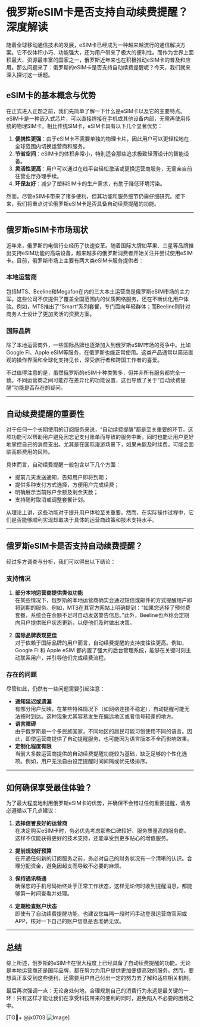 # 俄罗斯eSIM卡是否支持自动续费提醒？深度解读

随着全球移动通信技术的发展，eSIM卡已经成为一种越来越流行的通信解决方案。它不仅体积小巧、功能强大，还为用户带来了极大的便利性。而作为世界上面积最大、资源最丰富的国家之一，俄罗斯近年来也在积极推动eSIM卡的普及和应用。那么问题来了：俄罗斯的eSIM卡是否支持自动续费提醒呢？今天，我们就来深入探讨这一话题。

## eSIM卡的基本概念与优势

在正式进入正题之前，我们先简单了解一下什么是eSIM卡以及它的主要特点。eSIM卡是一种嵌入式芯片，可以直接焊接在手机或其他设备内部，无需再使用传统的物理SIM卡。相比传统SIM卡，eSIM卡具有以下几个显著优势：

1. **便携性更强**：由于eSIM卡不需要单独的物理卡片，因此用户可以更轻松地在全球范围内切换运营商和服务。
2. **节省空间**：eSIM卡的体积非常小，特别适合那些追求极致轻薄设计的智能设备。
3. **灵活性更高**：用户可以通过在线平台轻松激活或更换运营商服务，无需亲自前往营业厅办理手续。
4. **环保友好**：减少了塑料SIM卡的生产需求，有助于降低环境污染。

然而，尽管eSIM卡带来了诸多便利，但其功能和服务细节仍需仔细研究。接下来，我们将重点讨论俄罗斯eSIM卡是否具备自动续费提醒的功能。

---

## 俄罗斯eSIM卡市场现状

近年来，俄罗斯的电信行业经历了快速变革。随着国际大牌如苹果、三星等品牌推出支持eSIM功能的高端设备，越来越多的俄罗斯消费者开始关注并尝试使用eSIM卡。目前，俄罗斯市场上主要有两大类eSIM卡服务提供者：

### 本地运营商
包括MTS、Beeline和Megafon在内的三大本土运营商是俄罗斯eSIM市场的主力军。这些公司不仅提供了覆盖全国范围内的优质网络服务，还在不断优化用户体验。例如，MTS推出了“Smart”系列套餐，专门面向年轻群体；而Beeline则针对商务人士设计了更加灵活的资费方案。

### 国际品牌
除了本地运营商外，一些国际品牌也逐渐加入到俄罗斯eSIM市场的竞争中。比如Google Fi、Apple eSIM等服务，在俄罗斯也能正常使用。这类产品通常以简洁直观的操作界面和全球化支持见长，深受旅行者和跨国工作者的喜爱。

不过值得注意的是，虽然俄罗斯的eSIM卡种类繁多，但并非所有服务都完全一致。不同运营商之间可能存在差异化的功能设置，这也导致了关于“自动续费提醒”功能是否存在的疑问。

---

## 自动续费提醒的重要性

对于任何一个长期使用的订阅服务来说，“自动续费提醒”都是至关重要的环节。这项功能可以帮助用户避免因忘记支付账单而导致的服务中断，同时也能让用户更好地掌控自己的消费支出。尤其是在国际漫游场景下，如果未能及时续费，可能会面临高额费用的风险。

具体而言，自动续费提醒一般包含以下几个方面：
- 提前几天发送通知，告知用户即将到期；
- 提供多种支付方式选择，方便用户完成续费；
- 明确展示当前账户余额及剩余天数；
- 支持随时取消或调整套餐计划。

从理论上讲，这些功能对于提升用户体验至关重要。然而，在实际操作过程中，它们是否能够顺利实现却取决于具体的运营商政策和技术支持水平。

---

## 俄罗斯eSIM卡是否支持自动续费提醒？

经过多方调查与分析，我们可以得出以下结论：

### 支持情况
1. **部分本地运营商提供类似功能**  
   在某些情况下，俄罗斯的本地运营商确实会通过短信或邮件的方式提醒用户即将到期的服务。例如，MTS在其官方网站上明确提到：“如果您选择了预付费套餐，系统会在余额不足时自动发送警告信息。”此外，Beeline也声称会定期向用户提供账户状态更新，以便他们及时做出决策。

2. **国际品牌表现更佳**  
   对于依赖于国际品牌的用户而言，自动续费提醒的支持度往往更高。例如，Google Fi 和 Apple eSIM 都内置了强大的后台管理系统，能够在关键时刻主动联系用户，并引导他们完成续费流程。

### 存在的问题
尽管如此，仍然有一些问题需要引起注意：
- **通知延迟或遗漏**  
  有部分用户反映，在某些特殊情况下（如网络连接不稳定），自动提醒可能无法按时到达。这种现象尤其容易发生在偏远地区或者信号较差的地方。
- **语言障碍**  
  由于俄罗斯是一个多民族国家，不同地区的居民可能习惯使用不同的语言。因此，即使运营商提供了自动提醒服务，也可能因为语言版本不全而影响效果。
- **定制化程度有限**  
  当前大多数运营商提供的自动续费提醒功能较为基础，缺乏足够的个性化选项。例如，用户无法自由设定提醒时间间隔或优先级排序。

---

## 如何确保享受最佳体验？

为了最大程度地利用俄罗斯eSIM卡的优势，并确保不会错过任何重要提醒，请务必遵循以下几点建议：

1. **选择信誉良好的运营商**  
   在决定购买eSIM卡时，务必优先考虑那些口碑较好、服务质量高的服务商。这样不仅能获得更好的技术支持，还能享受到更多贴心的增值服务。

2. **提前规划好预算**  
   在开通任何新的订阅服务之前，务必对自己的财务状况有一个清晰的认识。合理分配资金，避免因超支而导致不必要的麻烦。

3. **保持通讯畅通**  
   确保您的手机号码始终处于正常工作状态，这样无论何时收到提醒消息，都能够第一时间查看并处理。

4. **定期检查账户状态**  
   即使有了自动续费提醒功能，也建议您每隔一段时间手动登录运营商官网或APP，核对一下自己的账户信息是否准确无误。

---

## 总结

综上所述，俄罗斯的eSIM卡在很大程度上已经具备了自动续费提醒的功能。无论是本地运营商还是国际品牌，都在努力为用户提供更加便捷高效的服务。然而，要想真正享受到这些便利，还需要用户自己付出一定的努力去了解和适应相关机制。

最后再次强调一点：无论身处何地，合理规划自己的消费行为永远是最关键的一环！只有这样才能让我们在享受科技带来的便利的同时，避免陷入不必要的困境之中。

[TG💪+ @jx0703 ![Image](https://github.com/user-attachments/assets/dbca1d08-cadb-493c-b0ec-ad6f7a83f270)]
